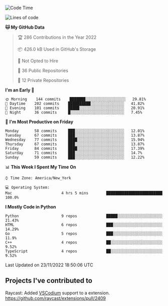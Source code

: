 <!--START_SECTION:waka-->
![Code Time](http://img.shields.io/badge/Code%20Time-204%20hrs%2050%20mins-blue)

![Lines of code](https://img.shields.io/badge/From%20Hello%20World%20I%27ve%20Written-2%20Million%20lines%20of%20code-blue)

**🐱 My GitHub Data** 

> 🏆 286 Contributions in the Year 2022
 > 
> 📦 426.0 kB Used in GitHub's Storage 
 > 
> 🚫 Not Opted to Hire
 > 
> 📜 36 Public Repositories 
 > 
> 🔑 12 Private Repositories  
 > 
**I'm an Early 🐤** 

```text
🌞 Morning    144 commits    ███████░░░░░░░░░░░░░░░░░░   29.81% 
🌆 Daytime    202 commits    ██████████░░░░░░░░░░░░░░░   41.82% 
🌃 Evening    101 commits    █████░░░░░░░░░░░░░░░░░░░░   20.91% 
🌙 Night      36 commits     █░░░░░░░░░░░░░░░░░░░░░░░░   7.45%

```
📅 **I'm Most Productive on Friday** 

```text
Monday       58 commits     ███░░░░░░░░░░░░░░░░░░░░░░   12.01% 
Tuesday      67 commits     ███░░░░░░░░░░░░░░░░░░░░░░   13.87% 
Wednesday    77 commits     ████░░░░░░░░░░░░░░░░░░░░░   15.94% 
Thursday     67 commits     ███░░░░░░░░░░░░░░░░░░░░░░   13.87% 
Friday       84 commits     ████░░░░░░░░░░░░░░░░░░░░░   17.39% 
Saturday     71 commits     ███░░░░░░░░░░░░░░░░░░░░░░   14.7% 
Sunday       59 commits     ███░░░░░░░░░░░░░░░░░░░░░░   12.22%

```


📊 **This Week I Spent My Time On** 

```text
⌚︎ Time Zone: America/New_York

💻 Operating System: 
Mac                      4 hrs 5 mins        █████████████████████████   100.0%

```

**I Mostly Code in Python** 

```text
Python                   9 repos             █████░░░░░░░░░░░░░░░░░░░░   21.43% 
HTML                     6 repos             ███░░░░░░░░░░░░░░░░░░░░░░   14.29% 
Go                       5 repos             ███░░░░░░░░░░░░░░░░░░░░░░   11.9% 
C++                      4 repos             ██░░░░░░░░░░░░░░░░░░░░░░░   9.52% 
TypeScript               4 repos             ██░░░░░░░░░░░░░░░░░░░░░░░   9.52%

```



 Last Updated on 23/11/2022 18:50:06 UTC
<!--END_SECTION:waka-->

## Projects I've contributed to
Raycast: Added [VSCodium](https://github.com/VSCodium/vscodium) support to a extension. https://github.com/raycast/extensions/pull/2409
